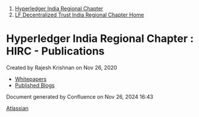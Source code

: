 1. [Hyperledger India Regional Chapter](index.html)
2. [LF Decentralized Trust India Regional Chapter Home](LF-Decentralized-Trust-India-Regional-Chapter-Home_19169282.html)

# Hyperledger India Regional Chapter : HIRC - Publications

Created by Rajesh Krishnan on Nov 26, 2020

- [Whitepapers](Whitepapers_19169427.html)
- [Published Blogs](Published-Blogs_19169425.html)

Document generated by Confluence on Nov 26, 2024 16:43

[Atlassian](http://www.atlassian.com/)
